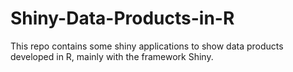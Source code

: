 # Shiny-Data-Products-in-R
This repo contains some shiny applications to show data products developed in R, mainly with the framework Shiny.
